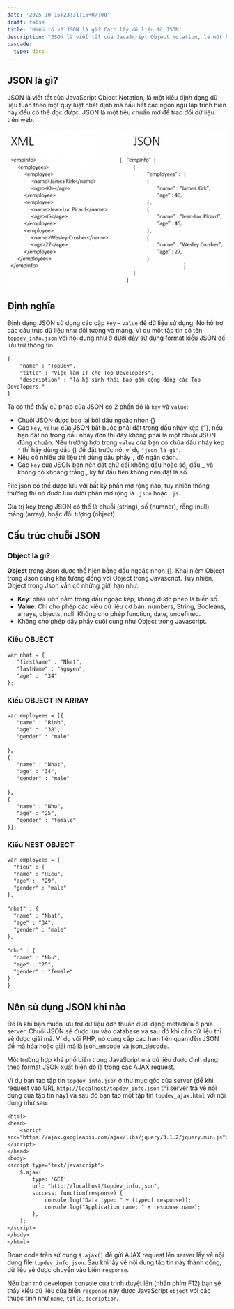 ```yaml
---
date: '2025-10-15T23:31:15+07:00'
draft: false
title: 'Hiểu rõ về JSON là gì? Cách lấy dữ liệu từ JSON'
description: "JSON là viết tắt của JavaScript Object Notation, là một kiểu định dạng dữ liệu tuân theo một quy luật nhất định mà hầu hết các ngôn..."
cascade:
  type: docs
---
```


## JSON là gì?

JSON là viết tắt của JavaScript Object Notation, là một kiểu định dạng dữ liệu tuân theo một quy luật nhất định mà hầu hết các ngôn ngữ lập trình hiện nay đều có thể đọc được. JSON là một tiêu chuẩn mở để trao đổi dữ liệu trên web.

![](json-vs-xml-588x420.png)

## Định nghĩa

Định dạng JSON sử dụng các cặp `key` – `value` để dữ liệu sử dụng. Nó hỗ trợ các cấu trúc dữ liệu như đối tượng và mảng. Ví dụ một tập tin có tên `topdev_info.json` với nội dung như ở dưới đây sử dụng format kiểu JSON để lưu trữ thông tin:

```
{
    "name" : "TopDev",
    "title" : "Việc làm IT cho Top Developers",
    "description" : "là hệ sinh thái bao gồm cộng đồng các Top Developers."
}
```

Ta có thể thấy cú pháp của JSON có 2 phần đó là `key` và `value`:

* Chuỗi JSON được bao lại bởi dấu ngoặc nhọn {}
* Các `key`, `value` của JSON bắt buộc phải đặt trong dấu nháy kép {“}, nếu bạn đặt nó trong dấu nháy đơn thì đây không phải là một chuỗi JSON đúng chuẩn. Nếu trường hợp trong `value` của bạn có chứa dấu nháy kép `"` thì hãy dùng dấu () để đặt trước nó, ví dụ  `"json là gì"`.
* Nếu có nhiều dữ liệu thì dùng dấu phẩy `,` để ngăn cách.
* Các `key` của JSON bạn nên đặt chữ cái không dấu hoặc số, dấu _ và không có khoảng trắng., ký tự đầu tiên không nên đặt là số.

File json có thể được lưu với bất kỳ phần mở rộng nào, tuy nhiên thông thường thì nó được lưu dưới phần mở rộng là `.json` hoặc `.js`.

Giá trị key trong JSON có thể là chuỗi (string), số (numner), rỗng (null), mảng (array), hoặc đối tượng (object).

## Cấu trúc chuỗi JSON
### Object là gì?

**Object** trong Json được thể hiện bằng dấu ngoặc nhọn {}. Khái niệm Object trong Json cũng khá tương đồng với Object trong Javascript. Tuy nhiên, Object trong Json vẫn có những giới hạn như:

* **Key**: phải luôn nằm trong dấu ngoặc kép, không được phép là biến số.
* **Value**: Chỉ cho phép các kiểu dữ liệu cơ bản: numbers, String, Booleans, arrays, objects, null. Không cho phép function, date, undefined.
* Không cho phép dấy phẩy cuối cùng như Object trong Javascript.

### Kiểu OBJECT

```
var nhat = {
   "firstName" : "Nhat",
   "lastName" : "Nguyen",
   "age" :  "34"
};
```

### Kiểu OBJECT IN ARRAY

```
var employees = [{
   "name" : "Binh",
   "age" :  "38",
   "gender" : "male"
 
},
{
   "name" : "Nhat",
   "age" : "34",
   "gender" : "male"
 
},
{
   "name" : "Nhu",
   "age" : "25",
   "gender" : "female"
}];
```

### Kiểu NEST OBJECT

```
var employees = {
  "hieu" : {
  "name" : "Hieu",
  "age" :  "29",
  "gender" : "male" 
},
 
"nhat" : {
  "name" : "Nhat",
  "age" : "34",
  "gender" : "male"
},
 
"nhu" : {
  "name" : "Nhu",
  "age" : "25",
  "gender" : "female"
}
}
```

## Nên sử dụng JSON khi nào

Đó là khi bạn muốn lưu trữ dữ liệu đơn thuần dưới dạng metadata ở phía server. Chuỗi JSON sẽ được lưu vào database và sau đó khi cần dữ liệu thì sẽ được giải mã. Ví dụ với PHP, nó cung cấp các hàm liên quan đến JSON để mã hóa hoặc giải mã là json_encode và json_decode.

Một trường hợp khá phổ biến trong JavaScript mà dữ liệu được định dạng theo format JSON xuất hiện đó là trong các AJAX request.

Ví dụ bạn tạo tập tin `topdev_info.json` ở thư mục gốc của server (để khi request vào URL `http://localhost/topdev_info.json` thì server trả về nội dung của tập tin này) và sau đó bạn tạo một tập tin `topdev_ajax.html` với nội dung như sau:

```
<html>
<head>
    <script src="https://ajax.googleapis.com/ajax/libs/jquery/3.1.2/jquery.min.js"></script>
</head>
<body>
<script type="text/javascript">
    $.ajax(
        type: 'GET',
        url: "http://localhost/topdev_info.json",
        success: function(response) {
            console.log("Data type: " + (typeof response));
            console.log("Application name: " + response.name);
        },
    );
</script>
</body>
</html>
```

Đoạn code trên sử dụng `$.ajax()` để gửi AJAX request lên server lấy về nội dung file `topdev_info.json`. Sau khi lấy về nội dung tập tin này thành công, dữ liệu sẽ được chuyển vào biến `response`.

Nếu bạn mở developer console của trình duyệt lên (nhấn phím F12) bạn sẽ thấy kiểu dữ liệu của biến `response` này được JavaScript `object` với các thuộc tính như `name`, `title`, `decription`.